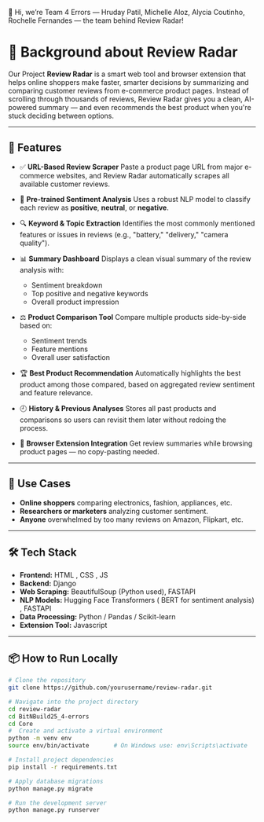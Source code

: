 👋 Hi, we’re Team 4 Errors — Hruday Patil, Michelle Aloz, Alycia Coutinho, Rochelle Fernandes — the team behind Review Radar!


# 🛒 Background about Review Radar

Our Project **Review Radar** is a smart web tool and browser extension that helps online shoppers make faster, smarter decisions by summarizing and comparing customer reviews from e-commerce product pages. Instead of scrolling through thousands of reviews, Review Radar gives you a clean, AI-powered summary — and even recommends the best product when you're stuck deciding between options.

---

## 🚀 Features

* ✅ **URL-Based Review Scraper**
  Paste a product page URL from major e-commerce websites, and Review Radar automatically scrapes all available customer reviews.

* 🤖 **Pre-trained Sentiment Analysis**
  Uses a robust NLP model to classify each review as **positive**, **neutral**, or **negative**.

* 🔍 **Keyword & Topic Extraction**
  Identifies the most commonly mentioned features or issues in reviews (e.g., "battery," "delivery," "camera quality").

* 📊 **Summary Dashboard**
  Displays a clean visual summary of the review analysis with:

  * Sentiment breakdown 
  * Top positive and negative keywords
  * Overall product impression

* ⚖️ **Product Comparison Tool**
  Compare multiple products side-by-side based on:

  * Sentiment trends
  * Feature mentions
  * Overall user satisfaction

* 🏆 **Best Product Recommendation**
  Automatically highlights the best product among those compared, based on aggregated review sentiment and feature relevance.

* 🕘 **History & Previous Analyses**
  Stores all past products and comparisons so users can revisit them later without redoing the process.

* 🧩 **Browser Extension Integration** 
  Get review summaries while browsing product pages — no copy-pasting needed.

---

## 📌 Use Cases

* **Online shoppers** comparing electronics, fashion, appliances, etc.
* **Researchers or marketers** analyzing customer sentiment.
* **Anyone** overwhelmed by too many reviews on Amazon, Flipkart, etc.

---

## 🛠️ Tech Stack

* **Frontend:** HTML , CSS , JS
* **Backend:** Django
* **Web Scraping:**  BeautifulSoup (Python used), FASTAPI
* **NLP Models:** Hugging Face Transformers ( BERT for sentiment analysis) , FASTAPI
* **Data Processing:** Python / Pandas / Scikit-learn
* **Extension Tool:** Javascript

---


## 📦 How to Run Locally

```bash
# Clone the repository
git clone https://github.com/yourusername/review-radar.git

# Navigate into the project directory
cd review-radar
cd BitNBuild25_4-errors
cd Core
#  Create and activate a virtual environment
python -m venv env
source env/bin/activate       # On Windows use: env\Scripts\activate

# Install project dependencies
pip install -r requirements.txt

# Apply database migrations
python manage.py migrate

# Run the development server
python manage.py runserver

```


